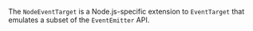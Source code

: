 <!-- YAML
added: v14.5.0
-->

The `NodeEventTarget` is a Node.js-specific extension to `EventTarget`
that emulates a subset of the `EventEmitter` API.

